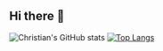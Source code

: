 ## Hi there 👋

![Christian's GitHub stats](https://github-readme-stats.vercel.app/api?username=ChristianJadot&show_icons=true&theme=default) [![Top Langs](https://github-readme-stats.vercel.app/api/top-langs/?username=ChristianJadot&langs_count=5)](https://github.com/ChristianJadot/github-readme-stats)






<!--
**ChristianJadot/ChristianJadot** is a ✨ _special_ ✨ repository because its `README.md` (this file) appears on your GitHub profile.

Here are some ideas to get you started:

- 🔭 I’m currently working on ...
- 🌱 I’m currently learning ...
- 👯 I’m looking to collaborate on ...
- 🤔 I’m looking for help with ...
- 💬 Ask me about ...
- 📫 How to reach me: ...
- 😄 Pronouns: ...
- ⚡ Fun fact: ...
-->
